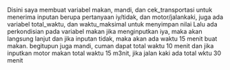 Disini saya membuat variabel makan, mandi, dan cek_transportasi untuk menerima inputan berupa pertanyaan iy/tidak, dan motor/jalankaki, juga ada variabel total_waktu, dan waktu_maksimal untuk menyimpan nilai
Lalu ada perkondisian pada variabel makan jika menginputkan iya, maka akan langsung lanjut dan jika inputan tidak, maka akan ada waktu 15 menit buat makan. begitupun juga mandi, cuman dapat total waktu 10 menit
dan jika inputkan motor makan total waktu 15 m3nit, jika jalan kaki ada total wktu 30 menit